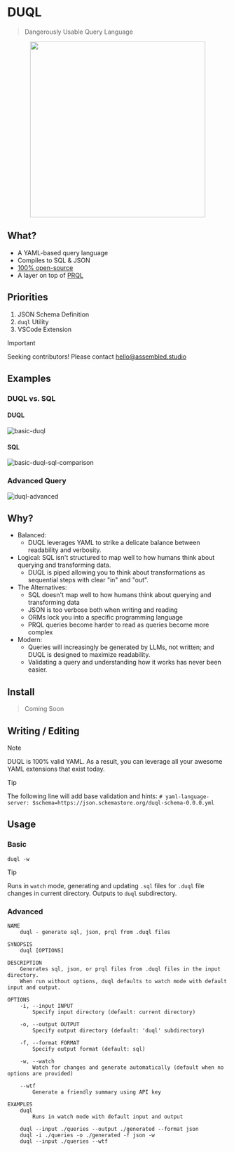 # DUQL
> Dangerously Usable Query Language

<p align="center"><img src="https://tyler-mills-shared.s3.amazonaws.com/duql-logo.png" width="400"></p>

## What?
- A YAML-based query language
- Compiles to SQL & JSON
- [100% open-source](/LICENSE)
- A layer on top of [PRQL](https://github.com/PRQL/prql)

## Priorities
1. JSON Schema Definition
2. `duql` Utility
3. VSCode Extension
> [!IMPORTANT]  
> Seeking contributors! Please contact hello@assembled.studio

## Examples
### DUQL vs. SQL
#### DUQL
![basic-duql](https://tyler-mills-shared.s3.amazonaws.com/duql_0.png)
#### SQL
![basic-duql-sql-comparison](https://tyler-mills-shared.s3.amazonaws.com/duql_1_sql.png)

### Advanced Query
![duql-advanced](https://tyler-mills-shared.s3.amazonaws.com/Chalk+Screenshot.png)

## Why?
- Balanced: 
    - DUQL leverages YAML to strike a delicate balance between readability and verbosity.
- Logical: SQL isn't structured to map well to how humans think about querying and transforming data. 
    - DUQL is piped allowing you to think about transformations as sequential steps with clear "in" and "out".
- The Alternatives: 
    - SQL doesn't map well to how humans think about querying and transforming data
    - JSON is too verbose both when writing and reading
    - ORMs lock you into a specific programming language
    - PRQL queries become harder to read as queries become more complex
- Modern:
    - Queries will increasingly be generated by LLMs, not written; and DUQL is designed to maximize readability.
    - Validating a query and understanding how it works has never been easier.

## Install
> Coming Soon

## Writing / Editing
> [!NOTE]  
> DUQL is 100% valid YAML. As a result, you can leverage all your awesome YAML extensions that exist today.

> [!TIP]  
> The following line will add base validation and hints:
> `# yaml-language-server: $schema=https://json.schemastore.org/duql-schema-0.0.0.yml`

## Usage
### Basic
```console
duql -w
```
> [!TIP]  
>  Runs in `watch` mode, generating and updating `.sql` files for `.duql` file changes in current directory.
> Outputs to `duql` subdirectory.

### Advanced
```console
NAME
    duql - generate sql, json, prql from .duql files

SYNOPSIS
    duql [OPTIONS]

DESCRIPTION
    Generates sql, json, or prql files from .duql files in the input directory.
    When run without options, duql defaults to watch mode with default input and output.

OPTIONS
    -i, --input INPUT
        Specify input directory (default: current directory)

    -o, --output OUTPUT
        Specify output directory (default: 'duql' subdirectory)

    -f, --format FORMAT
        Specify output format (default: sql)

    -w, --watch
        Watch for changes and generate automatically (default when no options are provided)

    --wtf
        Generate a friendly summary using API key

EXAMPLES
    duql
        Runs in watch mode with default input and output

    duql --input ./queries --output ./generated --format json
    duql -i ./queries -o ./generated -f json -w
    duql --input ./queries --wtf

```
